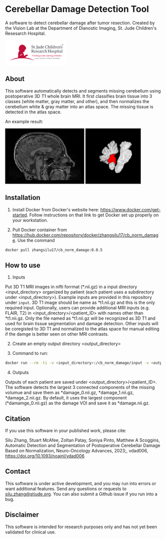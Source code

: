 
# Cerebellar Damage Detection Tool

A software to detect cerebellar damage after tumor resection. Created by the Vision Lab at the Department of Dianostic Imaging, St. Jude Children's Resesarch Hospital.

<img src="./figs/SJ_Full_H_C.png" width="200"/>

## About

This software automatically detects and segments missing cerebellum using postoperative 3D T1 whole brain MRI. It first classifies brain tissue into 3 classes (white matter, gray matter, and other), and then normalizes the cerebellum white & gray matter into an atlas space. The missing tissue is detected in the atlas space.

An example result:

<img src="./figs/exmaple_t1.png" width="256"/>
<img src="./figs/exmaple_damage.png" width="179"/>

## Installation

1. Install Docker from Docker's website here: https://www.docker.com/get-started. Follow instructions on that link to get Docker set up properly on your workstation.

2. Pull Docker container from https://hub.docker.com/repository/docker/zhangsilu17/cb_norm_damage. Use the command 
```bash
docker pull zhangsilu17/cb_norm_damage:0.0.5
```


## How to use
1. Inputs

Put 3D T1 MRI images in nifti forrmat (*.nii.gz) in a input directory <input_directory> organized by patient (each patient uses a subdirectory under <input_directory>). Example inputs are provided in this repository under `input`. 3D T1 image should be name as *t1.nii.gz and this is the only required input. Optionally, users can provide additional MRI inputs (e.g. FLAIR, T2) in <input_directory>/<patient_ID> with names other than *t1.nii.gz. Only the file named as *t1.nii.gz will be recognized as 3D T1 and used for brain tissue segmentation and damage detection. Other inputs will be coregisted to 3D T1 and normalized to the atlas space for manual editing if the damge is better seen on other MRI contrasts. 

2. Create an empty output directory <output_directory>

3. Command to run:
```bash
docker run --rm -ti -v <input_directory>:/cb_norm_damage/input -v <output_directory>:/cb_norm_damage/output zhangsilu17/cb_norm_damage:0.0.5
```
4. Outputs

Outputs of each patient are saved under <output_directory>/<patient_ID>. The software detects the largest 3 connected components of the missing volumue and save them as *damage_0.nii.gz, *damage_1.nii.gz, *damage_2.nii.gz. By default, it uses the largest component (*damamge_0.nii.gz) as the damage VOI and save it as *damage.nii.gz. 


## Citation

If you use this software in your published work, please cite:

Silu Zhang, Stuart McAfee, Zoltan Patay, Soniya Pinto, Matthew A Scoggins, Automatic Detection and Segmentation of Postoperative Cerebellar Damage Based on Normalization, Neuro-Oncology Advances, 2023;, vdad006, https://doi.org/10.1093/noajnl/vdad006

## Contact

This software is under active development, and you may run into errors or want additional features. Send any questions or requests to silu.zhang@stjude.org. You can also submit a Github issue if you run into a bug.


## Disclaimer

This software is intended for research purposes only and has not yet been validated for clinical use.